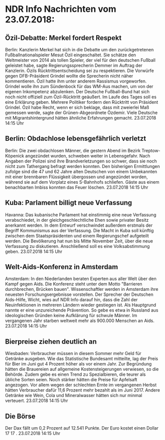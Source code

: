 # NDR Info Nachrichten vom 23.07.2018:


## Özil-Debatte: Merkel fordert Respekt
Berlin:			Kanzlerin Merkel hat sich in die Debatte um den zurückgetretenen Fußballnationalspieler Mesut Özil eingeschaltet. Sie schätze den Weltmeister von 2014 als tollen Spieler, der viel für den deutschen Fußball geleistet habe, sagte Regierungssprecherin Demmer im Auftrag der Kanzlerin. Özils Rücktrittsentscheidung sei zu respektieren. Die Vorwürfe gegen DFB-Präsident Grindel wollte die Sprecherin nicht näher kommentieren. Özil hatte ihm unter anderem Rassismus vorgeworfen. Grindel wolle ihn zum Sündenbock für das WM-Aus machen, um von der eigenen Inkompetenz abzulenken. Der Deutsche Fußball-Bund hat sich noch nicht offiziell zum Özil-Rücktritt geäußert. Im Laufe des Tages soll es eine Erklärung geben. Mehrere Politiker fordern den Rücktritt von Präsident Grindel. Özil habe Recht, wenn er sich beklage, dass mit zweierlei Maß gemessen werde, sagte der Grünen-Abgeordnete Özdemir. Viele Deutsche mit Migrantshintergrund hätten ähnliche Erfahrungen gemacht. 23.07.2018 14:15 Uhr 

## Berlin: Obdachlose lebensgefährlich verletzt
Berlin: Die zwei obdachlosen Männer, die gestern Abend im Bezirk Treptow-Köpenick angezündet wurden, schweben weiter in Lebensgefahr. Nach Angaben der Polizei sind ihre Brandverletzungen so schwer, dass sie noch nicht zum Tathergang befragt werden konnten. Den bisherigen Ermittlungen zufolge sind die 47 und 62 Jahre alten Deutschen von einem Unbekannten mit einer brennbaren Flüssigkeit übergossen und angezündet worden, während sie auf dem Vorplatz eines S-Bahnhofs schliefen. Gäste aus einem benachbarten Imbiss konnten das Feuer löschen. 23.07.2018 14:15 Uhr 

## Kuba: Parlament billigt neue Verfassung
Havanna: Das kubanische Parlament hat einstimmig eine neue Verfassung verabschiedet, in der gleichgeschlechtliche Ehen sowie privater Besitz anerkannt werden. In dem Entwurf verschwindet außerdem erstmals der Begriff Kommunismus aus der Verfassung. Die Macht in Kuba soll künftig zwischen dem Staatspräsidenten und einem Regierungschef aufgeteilt werden. Die Bevölkerung hat nun bis Mitte November Zeit, über die neue Verfassung zu diskutieren. Anschließend soll es eine Volksabstimmung geben. 23.07.2018 14:15 Uhr 

## Welt-Aids-Konferenz in Amsterdam
Amsterdam: In den Niederlanden beraten Experten aus aller Welt über den Kampf gegen Aids. Die Konferenz steht unter dem Motto "Barrieren durchbrechen, Brücken bauen". Wissenschaftler werden in Amsterdam ihre neuesten Forschungsergebnisse vorstellen. Der Sprecher der Deutschen Aids-Hilfe, Wicht, wies auf NDR Info darauf hin, dass die Zahl der Neuinfektionen in mehreren Ländern wieder gestiegen ist. Als Hauptgrund nannte er eine unzureichende Prävention. So gebe es etwa in Russland aus ideologischen Gründen keine Aufklärung für schwule Männer. Im vergangenen Jahr starben weltweit mehr als 900.000 Menschen an Aids. 23.07.2018 14:15 Uhr 

## Bierpreise ziehen deutlich an
Wiesbaden: Verbraucher müssen in diesem Sommer mehr Geld für Getränke ausgeben. Wie das Statistische Bundesamt mitteilte, lag der Preis für Bier im Juni gut 4 Prozent höher als vor einem Jahr. Zur Begründung hätten die Brauereien auf allgemeine Kostensteigerungen verwiesen, so die Behörde. Zudem gebe es einen Trend zu Spezialbieren, die teurer als übliche Sorten seien. Noch stärker hätten die Preise für Apfelsaft angezogen. Vor allem wegen der schlechten Ernte im vergangenen Herbst hätten Verbraucher dafür 11,6 Prozent mehr bezahlt als im Juni 2017. Andere Getränke wie Wein, Cola und Mineralwasser hätten sich nur minmal verteuert. 23.07.2018 14:15 Uhr 

## Die Börse
Der Dax fällt um  0,2  Prozent auf  12.541  Punkte. Der Euro kostet einen Dollar  17 17 . 23.07.2018 14:15 Uhr 
